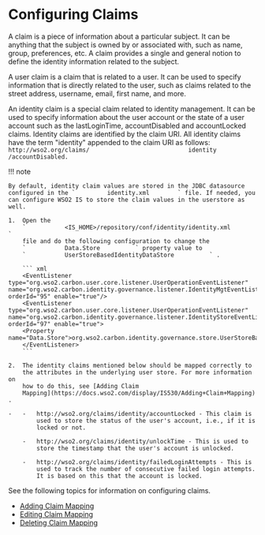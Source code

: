 # Configuring Claims

A claim is a piece of information about a particular subject. It can be
anything that the subject is owned by or associated with, such as name,
group, preferences, etc. A claim provides a single and general notion to
define the identity information related to the subject.

A user claim is a claim that is related to a user. It can be used to
specify information that is directly related to the user, such as claims
related to the street address, username, email, first name, and more.

An identity claim is a special claim related to identity management. It
can be used to specify information about the user account or the state
of a user account such as the lastLoginTime, accountDisabled and
accountLocked claims. Identity claims are identified by the claim URI.
All identity claims have the term "identity" appended to the claim URI
as follows:
`                   http://wso2.org/claims/                            identity                  /accountDisabled.        `

!!! note
    
    By default, identity claim values are stored in the JDBC datasource
    configured in the `         identity.xml        ` file. If needed, you
    can configure WSO2 IS to store the claim values in the userstore as
    well.
    
    1.  Open the
        `           <IS_HOME>/repository/conf/identity/identity.xml          `
        file and do the following configuration to change the
        `           Data.Store          ` property value to
        `           UserStoreBasedIdentityDataStore          ` .
    
        ``` xml
        <EventListener type="org.wso2.carbon.user.core.listener.UserOperationEventListener" name="org.wso2.carbon.identity.governance.listener.IdentityMgtEventListener" orderId="95" enable="true"/>
        <EventListener type="org.wso2.carbon.user.core.listener.UserOperationEventListener" name="org.wso2.carbon.identity.governance.listener.IdentityStoreEventListener" orderId="97" enable="true">
        <Property name="Data.Store">org.wso2.carbon.identity.governance.store.UserStoreBasedIdentityDataStore</Property>
        </EventListener>
        ```
    
    2.  The identity claims mentioned below should be mapped correctly to
        the attributes in the underlying user store. For more information on
        how to do this, see [Adding Claim
        Mapping](https://docs.wso2.com/display/IS530/Adding+Claim+Mapping) .
    
    -   -   http://wso2.org/claims/identity/accountLocked - This claim is
            used to store the status of the user's account, i.e., if it is
            locked or not.
    
        -   http://wso2.org/claims/identity/unlockTime - This is used to
            store the timestamp that the user's account is unlocked.
    
        -   http://wso2.org/claims/identity/failedLoginAttempts - This is
            used to track the number of consecutive failed login attempts.
            It is based on this that the account is locked.
    

See the following topics for information on configuring claims.

-   [Adding Claim Mapping](_Adding_Claim_Mapping_)
-   [Editing Claim Mapping](_Editing_Claim_Mapping_)
-   [Deleting Claim Mapping](_Deleting_Claim_Mapping_)

  
